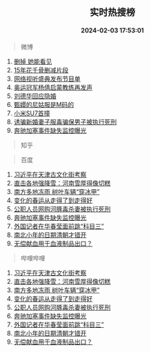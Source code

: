 <div align="center"><h2>实时热搜榜</h2><h4>2024-02-03 17:53:01</h4></div>

> 微博  

1. [删掉 她能看见](https://s.weibo.com/weibo?q=%E5%88%A0%E6%8E%89%20%E5%A5%B9%E8%83%BD%E7%9C%8B%E8%A7%81&t=31&band_rank=1&Refer=top)<br />
2. [15年花千骨删减片段](https://s.weibo.com/weibo?q=15%E5%B9%B4%E8%8A%B1%E5%8D%83%E9%AA%A8%E5%88%A0%E5%87%8F%E7%89%87%E6%AE%B5&t=31&band_rank=2&Refer=top)<br />
3. [网络视听盛典发布节目单](https://s.weibo.com/weibo?q=%23%E7%BD%91%E7%BB%9C%E8%A7%86%E5%90%AC%E7%9B%9B%E5%85%B8%E5%8F%91%E5%B8%83%E8%8A%82%E7%9B%AE%E5%8D%95%23&t=31&band_rank=3&Refer=top)<br />
4. [奥运冠军杨倩启蒙教练再发声](https://s.weibo.com/weibo?q=%23%E5%A5%A5%E8%BF%90%E5%86%A0%E5%86%9B%E6%9D%A8%E5%80%A9%E5%90%AF%E8%92%99%E6%95%99%E7%BB%83%E5%86%8D%E5%8F%91%E5%A3%B0%23&t=31&band_rank=4&Refer=top)<br />
5. [刘德华回应隐婚](https://s.weibo.com/weibo?q=%23%E5%88%98%E5%BE%B7%E5%8D%8E%E5%9B%9E%E5%BA%94%E9%9A%90%E5%A9%9A%23&t=31&band_rank=5&Refer=top)<br />
6. [甄嬛的尼姑服是M码的](https://s.weibo.com/weibo?q=%E7%94%84%E5%AC%9B%E7%9A%84%E5%B0%BC%E5%A7%91%E6%9C%8D%E6%98%AFM%E7%A0%81%E7%9A%84&t=31&band_rank=6&Refer=top)<br />
7. [小米SU7首撞](https://s.weibo.com/weibo?q=%23%E5%B0%8F%E7%B1%B3SU7%E9%A6%96%E6%92%9E%23&t=31&band_rank=7&Refer=top)<br />
8. [诱骗新婚妻子服毒骗保男子被执行死刑](https://s.weibo.com/weibo?q=%23%E8%AF%B1%E9%AA%97%E6%96%B0%E5%A9%9A%E5%A6%BB%E5%AD%90%E6%9C%8D%E6%AF%92%E9%AA%97%E4%BF%9D%E7%94%B7%E5%AD%90%E8%A2%AB%E6%89%A7%E8%A1%8C%E6%AD%BB%E5%88%91%23&t=31&band_rank=8&Refer=top)<br />
9. [奔驰加塞事件缺失监控曝光](https://s.weibo.com/weibo?q=%23%E5%A5%94%E9%A9%B0%E5%8A%A0%E5%A1%9E%E4%BA%8B%E4%BB%B6%E7%BC%BA%E5%A4%B1%E7%9B%91%E6%8E%A7%E6%9B%9D%E5%85%89%23&t=31&band_rank=9&Refer=top)<br />

> 知乎  


> 百度  

1. [习近平在天津古文化街考察](https://www.baidu.com/s?wd=%E4%B9%A0%E8%BF%91%E5%B9%B3%E5%9C%A8%E5%A4%A9%E6%B4%A5%E5%8F%A4%E6%96%87%E5%8C%96%E8%A1%97%E8%80%83%E5%AF%9F&sa=fyb_news&rsv_dl=fyb_news)<br />
2. [直击各地强降雪：河南雪厚得像切糕](https://www.baidu.com/s?wd=%E7%9B%B4%E5%87%BB%E5%90%84%E5%9C%B0%E5%BC%BA%E9%99%8D%E9%9B%AA%EF%BC%9A%E6%B2%B3%E5%8D%97%E9%9B%AA%E5%8E%9A%E5%BE%97%E5%83%8F%E5%88%87%E7%B3%95&sa=fyb_news&rsv_dl=fyb_news)<br />
3. [南方多地冻雨 树叶车辆“穿冰甲”](https://www.baidu.com/s?wd=%E5%8D%97%E6%96%B9%E5%A4%9A%E5%9C%B0%E5%86%BB%E9%9B%A8+%E6%A0%91%E5%8F%B6%E8%BD%A6%E8%BE%86%E2%80%9C%E7%A9%BF%E5%86%B0%E7%94%B2%E2%80%9D&sa=fyb_news&rsv_dl=fyb_news)<br />
4. [变化的春运从走得了到走得好](https://www.baidu.com/s?wd=%E5%8F%98%E5%8C%96%E7%9A%84%E6%98%A5%E8%BF%90%E4%BB%8E%E8%B5%B0%E5%BE%97%E4%BA%86%E5%88%B0%E8%B5%B0%E5%BE%97%E5%A5%BD&sa=fyb_news&rsv_dl=fyb_news)<br />
5. [公职人员网购河豚毒杀妻被执行死刑](https://www.baidu.com/s?wd=%E5%85%AC%E8%81%8C%E4%BA%BA%E5%91%98%E7%BD%91%E8%B4%AD%E6%B2%B3%E8%B1%9A%E6%AF%92%E6%9D%80%E5%A6%BB%E8%A2%AB%E6%89%A7%E8%A1%8C%E6%AD%BB%E5%88%91&sa=fyb_news&rsv_dl=fyb_news)<br />
6. [奔驰加塞事件缺失监控曝光](https://www.baidu.com/s?wd=%E5%A5%94%E9%A9%B0%E5%8A%A0%E5%A1%9E%E4%BA%8B%E4%BB%B6%E7%BC%BA%E5%A4%B1%E7%9B%91%E6%8E%A7%E6%9B%9D%E5%85%89&sa=fyb_news&rsv_dl=fyb_news)<br />
7. [外国记者在华春莹面前跳“科目三”](https://www.baidu.com/s?wd=%E5%A4%96%E5%9B%BD%E8%AE%B0%E8%80%85%E5%9C%A8%E5%8D%8E%E6%98%A5%E8%8E%B9%E9%9D%A2%E5%89%8D%E8%B7%B3%E2%80%9C%E7%A7%91%E7%9B%AE%E4%B8%89%E2%80%9D&sa=fyb_news&rsv_dl=fyb_news)<br />
8. [南北小年的日期清朝才错开](https://www.baidu.com/s?wd=%E5%8D%97%E5%8C%97%E5%B0%8F%E5%B9%B4%E7%9A%84%E6%97%A5%E6%9C%9F%E6%B8%85%E6%9C%9D%E6%89%8D%E9%94%99%E5%BC%80&sa=fyb_news&rsv_dl=fyb_news)<br />
9. [无偿献血用于血液制品出口？](https://www.baidu.com/s?wd=%E6%97%A0%E5%81%BF%E7%8C%AE%E8%A1%80%E7%94%A8%E4%BA%8E%E8%A1%80%E6%B6%B2%E5%88%B6%E5%93%81%E5%87%BA%E5%8F%A3%EF%BC%9F&sa=fyb_news&rsv_dl=fyb_news)<br />

> 哔哩哔哩  

1. [习近平在天津古文化街考察](https://www.baidu.com/s?wd=%E4%B9%A0%E8%BF%91%E5%B9%B3%E5%9C%A8%E5%A4%A9%E6%B4%A5%E5%8F%A4%E6%96%87%E5%8C%96%E8%A1%97%E8%80%83%E5%AF%9F&sa=fyb_news&rsv_dl=fyb_news)<br />
2. [直击各地强降雪：河南雪厚得像切糕](https://www.baidu.com/s?wd=%E7%9B%B4%E5%87%BB%E5%90%84%E5%9C%B0%E5%BC%BA%E9%99%8D%E9%9B%AA%EF%BC%9A%E6%B2%B3%E5%8D%97%E9%9B%AA%E5%8E%9A%E5%BE%97%E5%83%8F%E5%88%87%E7%B3%95&sa=fyb_news&rsv_dl=fyb_news)<br />
3. [南方多地冻雨 树叶车辆“穿冰甲”](https://www.baidu.com/s?wd=%E5%8D%97%E6%96%B9%E5%A4%9A%E5%9C%B0%E5%86%BB%E9%9B%A8+%E6%A0%91%E5%8F%B6%E8%BD%A6%E8%BE%86%E2%80%9C%E7%A9%BF%E5%86%B0%E7%94%B2%E2%80%9D&sa=fyb_news&rsv_dl=fyb_news)<br />
4. [变化的春运从走得了到走得好](https://www.baidu.com/s?wd=%E5%8F%98%E5%8C%96%E7%9A%84%E6%98%A5%E8%BF%90%E4%BB%8E%E8%B5%B0%E5%BE%97%E4%BA%86%E5%88%B0%E8%B5%B0%E5%BE%97%E5%A5%BD&sa=fyb_news&rsv_dl=fyb_news)<br />
5. [公职人员网购河豚毒杀妻被执行死刑](https://www.baidu.com/s?wd=%E5%85%AC%E8%81%8C%E4%BA%BA%E5%91%98%E7%BD%91%E8%B4%AD%E6%B2%B3%E8%B1%9A%E6%AF%92%E6%9D%80%E5%A6%BB%E8%A2%AB%E6%89%A7%E8%A1%8C%E6%AD%BB%E5%88%91&sa=fyb_news&rsv_dl=fyb_news)<br />
6. [奔驰加塞事件缺失监控曝光](https://www.baidu.com/s?wd=%E5%A5%94%E9%A9%B0%E5%8A%A0%E5%A1%9E%E4%BA%8B%E4%BB%B6%E7%BC%BA%E5%A4%B1%E7%9B%91%E6%8E%A7%E6%9B%9D%E5%85%89&sa=fyb_news&rsv_dl=fyb_news)<br />
7. [外国记者在华春莹面前跳“科目三”](https://www.baidu.com/s?wd=%E5%A4%96%E5%9B%BD%E8%AE%B0%E8%80%85%E5%9C%A8%E5%8D%8E%E6%98%A5%E8%8E%B9%E9%9D%A2%E5%89%8D%E8%B7%B3%E2%80%9C%E7%A7%91%E7%9B%AE%E4%B8%89%E2%80%9D&sa=fyb_news&rsv_dl=fyb_news)<br />
8. [南北小年的日期清朝才错开](https://www.baidu.com/s?wd=%E5%8D%97%E5%8C%97%E5%B0%8F%E5%B9%B4%E7%9A%84%E6%97%A5%E6%9C%9F%E6%B8%85%E6%9C%9D%E6%89%8D%E9%94%99%E5%BC%80&sa=fyb_news&rsv_dl=fyb_news)<br />
9. [无偿献血用于血液制品出口？](https://www.baidu.com/s?wd=%E6%97%A0%E5%81%BF%E7%8C%AE%E8%A1%80%E7%94%A8%E4%BA%8E%E8%A1%80%E6%B6%B2%E5%88%B6%E5%93%81%E5%87%BA%E5%8F%A3%EF%BC%9F&sa=fyb_news&rsv_dl=fyb_news)<br />

